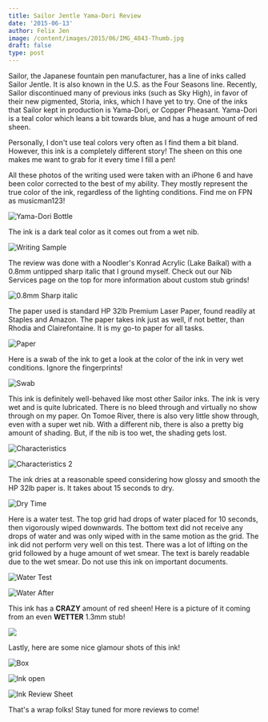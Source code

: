 ```yaml
---
title: Sailor Jentle Yama-Dori Review
date: '2015-06-13'
author: Felix Jen
image: /content/images/2015/06/IMG_4843-Thumb.jpg
draft: false
type: post
---
```

Sailor, the Japanese fountain pen manufacturer, has a line of inks called Sailor Jentle. It is also known in the U.S. as the Four Seasons line. Recently, Sailor discontinued many of previous inks (such as Sky High), in favor of their new pigmented, Storia, inks, which I have yet to try. One of the inks that Sailor kept in production is Yama-Dori, or Copper Pheasant. Yama-Dori is a teal color which leans a bit towards blue, and has a huge amount of red sheen.

Personally, I don't use teal colors very often as I find them a bit bland. However, this ink is a completely different story! The sheen on this one makes me want to grab for it every time I fill a pen!

All these photos of the writing used were taken with an iPhone 6 and have been color corrected to the best of my ability. They mostly represent the true color of the ink, regardless of the lighting conditions. Find me on FPN as musicman123!

![Yama-Dori Bottle](/content/images/2015/06/IMG_4843-1.jpg)

The ink is a dark teal color as it comes out from a wet nib. 

![Writing Sample](http://inkyreviews.tk/Sailor/Yama-Dori/Ink.jpg)

The review was done with a Noodler's Konrad Acrylic (Lake Baikal) with a 0.8mm untipped sharp italic that I ground myself. Check out our Nib Services page on the top for more information about custom stub grinds!

![0.8mm Sharp italic](http://inkyreviews.tk/Sailor/Yama-Dori/Nib.jpg)

The paper used is standard HP 32lb Premium Laser Paper, found readily at Staples and Amazon. The paper takes ink just as well, if not better, than Rhodia and Clairefontaine. It is my go-to paper for all tasks. 

![Paper](http://inkyreviews.tk/Sailor/Yama-Dori/Paper.jpg)

Here is a swab of the ink to get a look at the color of the ink in very wet conditions. Ignore the fingerprints! 

![Swab](http://inkymadness.tk/Sailor/Yama-Dori%20(Jentle)%203.jpg)

This ink is definitely well-behaved like most other Sailor inks. The ink is very wet and is quite lubricated. There is no bleed through and virtually no show through on my paper. On Tomoe River, there is also very little show through, even with a super wet nib. With a different nib, there is also a pretty big amount of shading. But, if the nib is too wet, the shading gets lost. 

![Characteristics](http://inkyreviews.tk/Sailor/Yama-Dori/Characteristics.jpg)

![Characteristics 2](http://inkyreviews.tk/Sailor/Yama-Dori/Characteristics%202.jpg)

The ink dries at a reasonable speed considering how glossy and smooth the HP 32lb paper is. It takes about 15 seconds to dry.

![Dry Time](http://inkyreviews.tk/Sailor/Yama-Dori/Dry%20Time.jpg)

Here is a water test. The top grid had drops of water placed for 10 seconds, then vigorously wiped downwards. The bottom text did not receive any drops of water and was only wiped with in the same motion as the grid. The ink did not perform very well on this test. There was a lot of lifting on the grid followed by a huge amount of wet smear. The text is barely readable due to the wet smear. Do not use this ink on important documents.

![Water Test](http://inkyreviews.tk/Sailor/Yama-Dori/Water.jpg)

![Water After](http://inkyreviews.tk/Sailor/Yama-Dori/Water%20After.jpg)

This ink has a **CRAZY** amount of red sheen! Here is a picture of it coming from an even **WETTER** 1.3mm stub!

![](/content/images/2015/06/IMG_2238.jpg)

Lastly, here are some nice glamour shots of this ink!

![Box](/content/images/2015/06/IMG_4841-1.jpg)

![Ink open](/content/images/2015/06/IMG_4844-1.jpg)

![Ink Review Sheet](/content/images/2015/06/IMG_4845.jpg)

That's a wrap folks! Stay tuned for more reviews to come!
